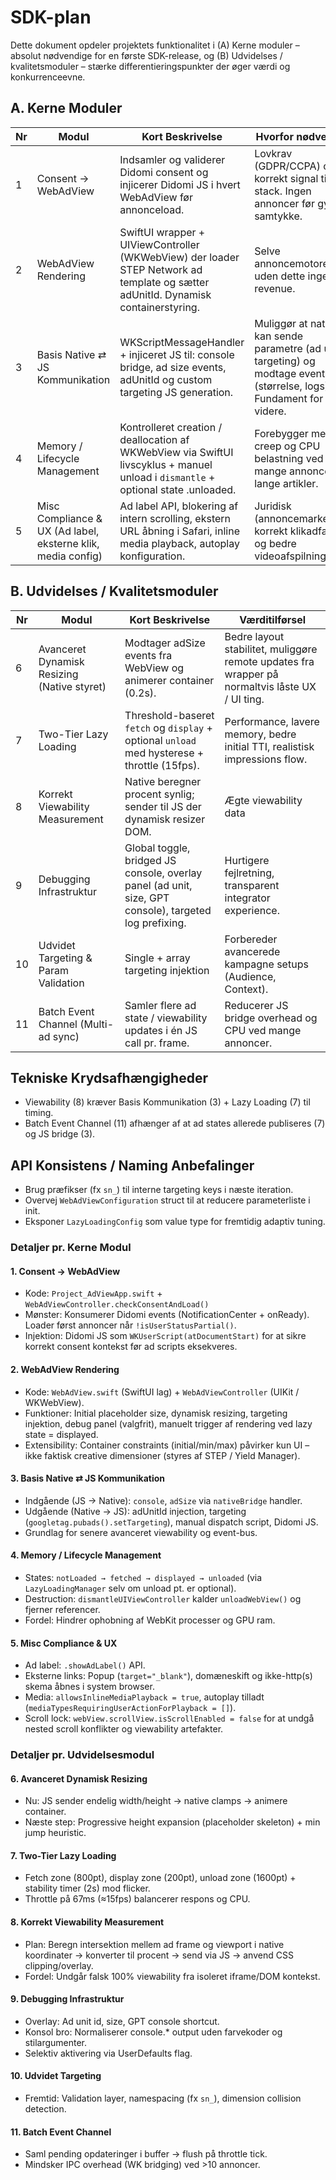 # SDK-plan

Dette dokument opdeler projektets funktionalitet i (A) Kerne moduler – absolut nødvendige for en første SDK-release, og (B) Udvidelses / kvalitetsmoduler – stærke differentieringspunkter der øger værdi og konkurrenceevne.

## A. Kerne Moduler

| Nr | Modul | Kort Beskrivelse | Hvorfor nødvendigt |
|----|-------|------------------|--------------------|
| 1 | Consent → WebAdView | Indsamler og validerer Didomi consent og injicerer Didomi JS i hvert WebAdView før annonceload. | Lovkrav (GDPR/CCPA) og korrekt signal til ad stack. Ingen annoncer før gyldigt samtykke. |
| 2 | WebAdView Rendering | SwiftUI wrapper + UIViewController (WKWebView) der loader STEP Network ad template og sætter adUnitId. Dynamisk containerstyring. | Selve annoncemotoren; uden dette ingen revenue. |
| 3 | Basis Native ⇄ JS Kommunikation | WKScriptMessageHandler + injiceret JS til: console bridge, ad size events, adUnitId og custom targeting JS generation. | Muliggør at native kan sende parametre (ad unit, targeting) og modtage events (størrelse, logs). Fundament for alt videre. |
| 4 | Memory / Lifecycle Management | Kontrolleret creation / deallocation af WKWebView via SwiftUI livscyklus + manuel unload i `dismantle` + optional state .unloaded. | Forebygger memory creep og CPU belastning ved mange annoncer / lange artikler. |
| 5 | Misc Compliance & UX (Ad label, eksterne klik, media config) | Ad label API, blokering af intern scrolling, ekstern URL åbning i Safari, inline media playback, autoplay konfiguration. | Juridisk (annoncemarkering), korrekt klikadfærd og bedre videoafspilning. |


## B. Udvidelses / Kvalitetsmoduler

| Nr | Modul | Kort Beskrivelse | Værditilførsel |
|----|-------|------------------|----------------|
| 6 | Avanceret Dynamisk Resizing (Native styret) | Modtager adSize events fra WebView og animerer container (0.2s). | Bedre layout stabilitet, muliggøre remote updates fra wrapper på normaltvis låste UX / UI ting. |
| 7 | Two-Tier Lazy Loading | Threshold-baseret `fetch` og `display` + optional `unload` med hysterese + throttle (15fps). | Performance, lavere memory, bedre initial TTI, realistisk impressions flow. |
| 8 | Korrekt Viewability Measurement | Native beregner procent synlig; sender til JS der dynamisk resizer DOM. | Ægte viewability data |
| 9 | Debugging Infrastruktur | Global toggle, bridged JS console, overlay panel (ad unit, size, GPT console), targeted log prefixing. | Hurtigere fejlretning, transparent integrator experience. |
| 10 | Udvidet Targeting & Param Validation | Single + array targeting injektion | Forbereder avancerede kampagne setups (Audience, Context). |
| 11 | Batch Event Channel (Multi-ad sync) | Samler flere ad state / viewability updates i én JS call pr. frame. | Reducerer JS bridge overhead og CPU ved mange annoncer. |




## Tekniske Krydsafhængigheder
- Viewability (8) kræver Basis Kommunikation (3) + Lazy Loading (7) til timing.
- Batch Event Channel (11) afhænger af at ad states allerede publiseres (7) og JS bridge (3).


## API Konsistens / Naming Anbefalinger
- Brug præfikser (fx `sn_`) til interne targeting keys i næste iteration.
- Overvej `WebAdViewConfiguration` struct til at reducere parameterliste i init.
- Eksponer `LazyLoadingConfig` som value type for fremtidig adaptiv tuning.



### Detaljer pr. Kerne Modul

#### 1. Consent → WebAdView
- Kode: `Project_AdViewApp.swift` + `WebAdViewController.checkConsentAndLoad()`
- Mønster: Konsumerer Didomi events (NotificationCenter + onReady). Loader først annoncer når `!isUserStatusPartial()`.
- Injektion: Didomi JS som `WKUserScript(atDocumentStart)` for at sikre korrekt consent kontekst før ad scripts eksekveres.

#### 2. WebAdView Rendering
- Kode: `WebAdView.swift` (SwiftUI lag) + `WebAdViewController` (UIKit / WKWebView).
- Funktioner: Initial placeholder size, dynamisk resizing, targeting injektion, debug panel (valgfrit), manuelt trigger af rendering ved lazy state = displayed.
- Extensibility: Container constraints (initial/min/max) påvirker kun UI – ikke faktisk creative dimensioner (styres af STEP / Yield Manager).

#### 3. Basis Native ⇄ JS Kommunikation
- Indgående (JS → Native): `console`, `adSize` via `nativeBridge` handler.
- Udgående (Native → JS): adUnitId injection, targeting (`googletag.pubads().setTargeting`), manual dispatch script, Didomi JS.
- Grundlag for senere avanceret viewability og event-bus.

#### 4. Memory / Lifecycle Management
- States: `notLoaded → fetched → displayed → unloaded` (via `LazyLoadingManager` selv om unload pt. er optional).
- Destruction: `dismantleUIViewController` kalder `unloadWebView()` og fjerner referencer.
- Fordel: Hindrer ophobning af WebKit processer og GPU ram.

#### 5. Misc Compliance & UX
- Ad label: `.showAdLabel()` API.
- Eksterne links: Popup (`target="_blank"`), domæneskift og ikke-http(s) skema åbnes i system browser.
- Media: `allowsInlineMediaPlayback = true`, autoplay tilladt (`mediaTypesRequiringUserActionForPlayback = []`).
- Scroll lock: `webView.scrollView.isScrollEnabled = false` for at undgå nested scroll konflikter og viewability artefakter.



### Detaljer pr. Udvidelsesmodul

#### 6. Avanceret Dynamisk Resizing
- Nu: JS sender endelig width/height → native clamps → animere container.
- Næste step: Progressive height expansion (placeholder skeleton) + min jump heuristic.

#### 7. Two-Tier Lazy Loading
- Fetch zone (800pt), display zone (200pt), unload zone (1600pt) + stability timer (2s) mod flicker.
- Throttle på 67ms (≈15fps) balancerer respons og CPU.

#### 8. Korrekt Viewability Measurement
- Plan: Beregn intersektion mellem ad frame og viewport i native koordinater → konverter til procent → send via JS → anvend CSS clipping/overlay.
- Fordel: Undgår falsk 100% viewability fra isoleret iframe/DOM kontekst.

#### 9. Debugging Infrastruktur
- Overlay: Ad unit id, size, GPT console shortcut.
- Konsol bro: Normaliserer console.* output uden farvekoder og stilargumenter.
- Selektiv aktivering via UserDefaults flag.

#### 10. Udvidet Targeting
- Fremtid: Validation layer, namespacing (fx `sn_`), dimension collision detection.

#### 11. Batch Event Channel
- Saml pending opdateringer i buffer → flush på throttle tick.
- Mindsker IPC overhead (WK bridging) ved >10 annoncer.
